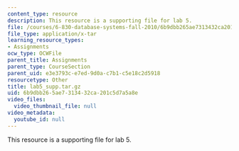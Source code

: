 ```yaml
---
content_type: resource
description: This resource is a supporting file for lab 5.
file: /courses/6-830-database-systems-fall-2010/6b9dbb265ae7313432ca201c5d7a5a8e_lab5_supp.tar.gz
file_type: application/x-tar
learning_resource_types:
- Assignments
ocw_type: OCWFile
parent_title: Assignments
parent_type: CourseSection
parent_uid: e3e3793c-e7ed-9d0a-c7b1-c5e18c2d5918
resourcetype: Other
title: lab5_supp.tar.gz
uid: 6b9dbb26-5ae7-3134-32ca-201c5d7a5a8e
video_files:
  video_thumbnail_file: null
video_metadata:
  youtube_id: null
---
```

This resource is a supporting file for lab 5.

